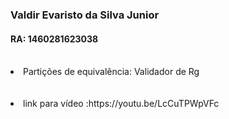 <h3> Valdir Evaristo da Silva Junior </h3>
<h4> RA: 1460281623038 </h4>


<br>
<li> Partições de equivalência: Validador de Rg </li>
<br>
<br>
<li> link para vídeo :https://youtu.be/LcCuTPWpVFc</li>
